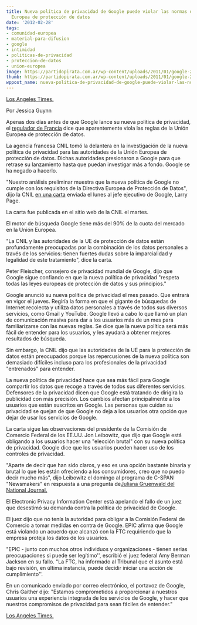 ```yaml
---
title: Nueva política de privacidad de Google puede violar las normas de la Comunidad
  Europea de protección de datos
date: '2012-02-28'
tags:
- comunidad-europea
- material-para-difusion
- google
- intimidad
- politicas-de-privacidad
- proteccion-de-datos
- union-europea
image: https://partidopirata.com.ar/wp-content/uploads/2011/01/google-2084.jpg
thumb: https://partidopirata.com.ar/wp-content/uploads/2011/01/google-2084-150x150.jpg
wppost_name: nueva-politica-de-privacidad-de-google-puede-violar-las-normas-de-la-comunidad-europea-de-proteccion-de-datos
---
```


<a href="http://www.latimes.com/business/technology/la-fi-tn-google-privacy-europe-20120228,0,6432911.story" target="_blank">Los Angeles Times.</a>

Por Jessica Guynn

Apenas dos días antes de que Google lance su nueva política de privacidad, el <a href="http://www.latimes.com/topic/intl/france-PLGEO000002.topic" target="_blank">regulador de Francia</a> dice que aparentemente viola las reglas de la Unión Europea de protección de datos.

La agencia francesa CNIL tomó la delantera en la investigación de la nueva política de privacidad para las autoridades de la Unión Europea de protección de datos. Dichas autoridades presionaron a Google para que retrase su lanzamiento hasta que puedan investigar más a fondo. Google se ha negado a hacerlo.

"Nuestro análisis preliminar muestra que la nueva política de Google no cumple con los requisitos de la Directiva Europea de Protección de Datos", dijo la CNIL <a href="http://www.cnil.fr/english/news-and-events/news/article/googles-new-privacy-policy-raises-deep-concerns-about-data-protection-and-the-respect-of-the-euro/" target="_blank">en una carta</a> enviada el lunes al jefe ejecutivo de Google, Larry Page.

La carta fue publicada en el sitio web de la CNIL el martes.

El motor de búsqueda Google tiene más del 90% de la cuota del mercado en la Unión Europea.

"La CNIL y las autoridades de la UE de protección de datos están profundamente preocupadas por la combinación de los datos personales a través de los servicios: tienen fuertes dudas sobre la imparcialidad y legalidad de este tratamiento", dice la carta.

Peter Fleischer, consejero de privacidad mundial de Google, dijo que Google sigue confiando en que la nueva política de privacidad "respeta todas las leyes europeas de protección de datos y sus principios."

Google anunció su nueva política de privacidad el mes pasado. Que entrará en vigor el jueves. Regiría la forma en que el gigante de búsquedas de Internet recolecta y utiliza datos personales a través de todos sus diversos servicios, como Gmail y YouTube. Google llevó a cabo lo que llamó un plan de comunicación masiva para dar a los usuarios más de un mes para familiarizarse con las nuevas reglas. Se dice que la nueva política será más fácil de entender para los usuarios, y les ayudará a obtener mejores resultados de búsqueda.

Sin embargo, la CNIL dijo que las autoridades de la UE para la protección de datos están preocupados porque las repercusiones de la nueva política son demasiado difíciles incluso para los profesionales de la privacidad "entrenados" para entender.

La nueva política de privacidad hace que sea más fácil para Google compartir los datos que recoge a través de todos sus diferentes servicios. Defensores de la privacidad dicen que Google está tratando de dirigira la publicidad con más precisión. Los cambios afectan principalmente a los usuarios que están suscritos en Google. Las personas que cuidan su privacidad se quejan de que Google no deja a los usuarios otra opción que dejar de usar los servicios de Google.

La carta sigue las observaciones del presidente de la Comisión de Comercio Federal de los EE.UU. Jon Leibowitz, que dijo que Google está obligando a los usuarios hacer una "elección brutal" con su nueva política de privacidad. Google dice que los usuarios pueden hacer uso de los controles de privacidad.

"Aparte de decir que han sido claros, y eso es una opción bastante binaria y brutal lo que les están ofreciendo a los consumidores, creo que no puedo decir mucho más", dijo Leibowitz el domingo al programa de C-SPAN "Newsmakers" en respuesta a una pregunta de<a href="http://techdailydose.nationaljournal.com/2012/02/ftc-chairman-google-giving-con.php" target="_blank">Juliana Gruenwald del National Journal.</a>

El Electronic Privacy Information Center está apelando el fallo de un juez que desestimó su demanda contra la política de privacidad de Google.

El juez dijo que no tenía la autoridad para obligar a la Comisión Federal de Comercio a tomar medidas en contra de Google. EPIC afirma que Google está violando un acuerdo que alcanzó con la FTC requiriendo que la empresa proteja los datos de los usuarios.

"EPIC - junto con muchos otros individuos y organizaciones - tienen serias preocupaciones si puede ser legítimo'', escribió el juez federal Amy Berman Jackson en su fallo. "La FTC, ha informado al Tribunal que el asunto está bajo revisión, en última instancia, puede decidir iniciar una acción de cumplimiento''.

En un comunicado enviado por correo electrónico, el portavoz de Google, Chris Gaither dijo: "Estamos comprometidos a proporcionar a nuestros usuarios una experiencia integrada de los servicios de Google, y hacer que nuestros compromisos de privacidad para sean fáciles de entender."

<a href="http://www.latimes.com/business/technology/la-fi-tn-google-privacy-europe-20120228,0,6432911.story" target="_blank">Los Angeles Times.</a>

